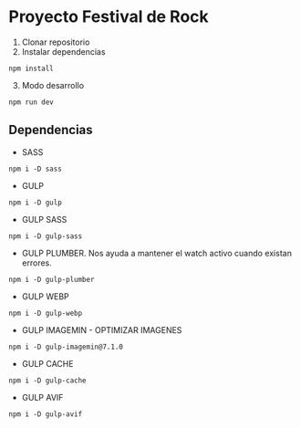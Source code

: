 # Proyecto Festival de Rock

1. Clonar repositorio
2. Instalar dependencias
```
npm install
```

3. Modo desarrollo
```
npm run dev
```

## Dependencias

- SASS
```
npm i -D sass
```

- GULP
```
npm i -D gulp
```

- GULP SASS
```
npm i -D gulp-sass
```

- GULP PLUMBER. Nos ayuda a mantener el watch activo cuando existan errores.
```
npm i -D gulp-plumber
```

- GULP WEBP
```
npm i -D gulp-webp
```

- GULP IMAGEMIN - OPTIMIZAR IMAGENES
```
npm i -D gulp-imagemin@7.1.0
```

- GULP CACHE
```
npm i -D gulp-cache
```

- GULP AVIF
```
npm i -D gulp-avif
```
